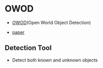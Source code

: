 # OWOD

- [OWOD](https://github.com/JosephKJ/OWOD)(Open World Object Detection)

- [paper](https://arxiv.org/abs/2103.02603)


## Detection Tool

- Detect both known and unknown objects



